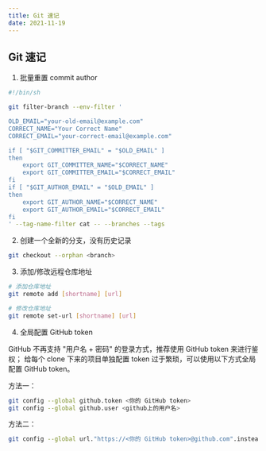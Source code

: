 ```yaml
---
title: Git 速记
date: 2021-11-19
---
```


## Git 速记

1. 批量重置 commit author

```bash
#!/bin/sh

git filter-branch --env-filter '

OLD_EMAIL="your-old-email@example.com"
CORRECT_NAME="Your Correct Name"
CORRECT_EMAIL="your-correct-email@example.com"

if [ "$GIT_COMMITTER_EMAIL" = "$OLD_EMAIL" ]
then
    export GIT_COMMITTER_NAME="$CORRECT_NAME"
    export GIT_COMMITTER_EMAIL="$CORRECT_EMAIL"
fi
if [ "$GIT_AUTHOR_EMAIL" = "$OLD_EMAIL" ]
then
    export GIT_AUTHOR_NAME="$CORRECT_NAME"
    export GIT_AUTHOR_EMAIL="$CORRECT_EMAIL"
fi
' --tag-name-filter cat -- --branches --tags
```

2. 创建一个全新的分支，没有历史记录

```bash
git checkout --orphan <branch>
```

3. 添加/修改远程仓库地址

```bash
# 添加仓库地址
git remote add [shortname] [url]

# 修改仓库地址
git remote set-url [shortname] [url]
```

4. 全局配置 GitHub token

GitHub 不再支持 "用户名 + 密码" 的登录方式，推荐使用 GitHub token 来进行鉴权；
给每个 clone 下来的项目单独配置 token 过于繁琐，可以使用以下方式全局配置 GitHub token。

方法一：

```bash
git config --global github.token <你的 GitHub token>
git config --global github.user <github上的用户名>
```

方法二：

```bash
git config --global url."https://<你的 GitHub token>@github.com".insteadOf "https://github.com"
```
